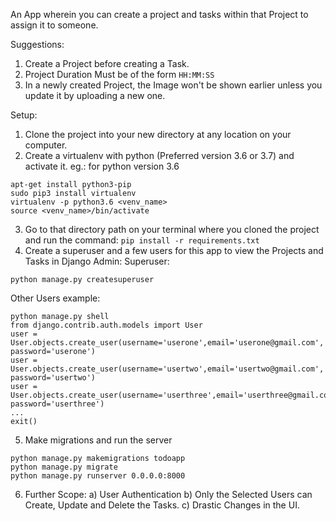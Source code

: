An App wherein you can create a project and tasks within that Project to assign it to someone.

Suggestions:
1) Create a Project before creating a Task.
2) Project Duration Must be of the form ```HH:MM:SS```
3) In a newly created Project, the Image won't be shown earlier unless you update it by uploading a new one. 

Setup: 
1) Clone the project into your new directory at any location on your computer.
2) Create a virtualenv with python (Preferred version 3.6 or 3.7) and activate it.
   eg.: for python version 3.6
```
apt-get install python3-pip
sudo pip3 install virtualenv
virtualenv -p python3.6 <venv_name>
source <venv_name>/bin/activate
```
3) Go to that directory path on your terminal where you cloned the project and run the command: ```pip install -r requirements.txt```
4) Create a superuser and a few users for this app to view the Projects and Tasks in Django Admin:
   Superuser:
```
python manage.py createsuperuser
```
  Other Users example:
```
python manage.py shell
from django.contrib.auth.models import User
user = User.objects.create_user(username='userone',email='userone@gmail.com', password='userone')
user = User.objects.create_user(username='usertwo',email='usertwo@gmail.com', password='usertwo')
user = User.objects.create_user(username='userthree',email='userthree@gmail.com', password='userthree')
...
exit()
```
5) Make migrations and run the server
```
python manage.py makemigrations todoapp
python manage.py migrate
python manage.py runserver 0.0.0.0:8000
```
6) Further Scope:
  a) User Authentication
  b) Only the Selected Users can Create, Update and Delete the Tasks.
  c) Drastic Changes in the UI.
